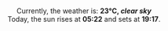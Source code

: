 <p  align="center"><br/>Currently, the weather is: <b> 23°C, <i>clear sky</i></b></br>Today, the sun rises at <b>05:22</b> and sets at <b>19:17</b>.</p>
